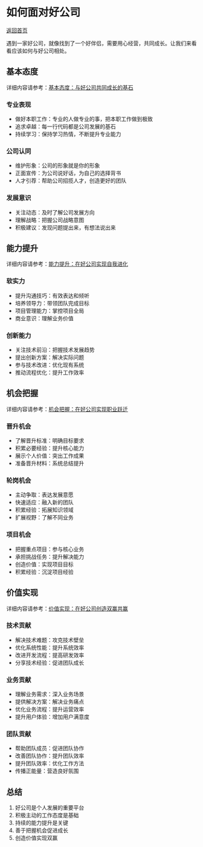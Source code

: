 # 如何面对好公司

[返回首页](../README.md)

遇到一家好公司，就像找到了一个好伴侣，需要用心经营，共同成长。让我们来看看应该如何与好公司相处。

## 基本态度

详细内容请参考：[基本态度：与好公司共同成长的基石](./basic-attitude.md)

### 专业表现
- 做好本职工作：专业的人做专业的事，把本职工作做到极致
- 追求卓越：每一行代码都是公司发展的基石
- 持续学习：保持学习热情，不断提升专业能力

### 公司认同
- 维护形象：公司的形象就是你的形象
- 正面宣传：为公司说好话，为自己的选择背书
- 人才引荐：帮助公司招揽人才，创造更好的团队

### 发展意识
- 关注动态：及时了解公司发展方向
- 理解战略：把握公司战略意图
- 积极建议：发现问题提出来，有想法说出来

## 能力提升

详细内容请参考：[能力提升：在好公司实现自我进化](./ability-improvement.md)

### 软实力
- 提升沟通技巧：有效表达和倾听
- 培养领导力：带领团队完成目标
- 项目管理能力：掌控项目全局
- 商业意识：理解业务价值

### 创新能力
- 关注技术前沿：把握技术发展趋势
- 提出创新方案：解决实际问题
- 参与技术改进：优化现有系统
- 推动流程优化：提升工作效率

## 机会把握

详细内容请参考：[机会把握：在好公司实现职业跃迁](./opportunity-seizing.md)

### 晋升机会
- 了解晋升标准：明确目标要求
- 积累必要经验：提升核心能力
- 展示个人价值：突出工作成果
- 准备晋升材料：系统总结提升

### 轮岗机会
- 主动争取：表达发展意愿
- 快速适应：融入新的团队
- 积累经验：拓展知识领域
- 扩展视野：了解不同业务

### 项目机会
- 把握重点项目：参与核心业务
- 承担挑战任务：提升解决能力
- 创造价值：实现项目目标
- 积累经验：沉淀项目经验

## 价值实现

详细内容请参考：[价值实现：在好公司创造双赢共赢](./value-realization.md)

### 技术贡献
- 解决技术难题：攻克技术壁垒
- 优化系统性能：提升系统效率
- 改进开发流程：提高研发效率
- 分享技术经验：促进团队成长

### 业务贡献
- 理解业务需求：深入业务场景
- 提供解决方案：解决业务痛点
- 优化业务流程：提升运营效率
- 提升用户体验：增加用户满意度

### 团队贡献
- 帮助团队成员：促进团队协作
- 改善团队协作：提升团队效率
- 提升团队效率：优化工作方法
- 传播正能量：营造良好氛围

## 总结

1. 好公司是个人发展的重要平台
2. 积极主动的工作态度是基础
3. 持续的能力提升是关键
4. 善于把握机会促进成长
5. 创造价值实现双赢
